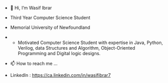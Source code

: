 - 👋 Hi, I’m Wasif Ibrar
- Third Year Computer Science Student
- Memorial University of Newfoundland
  
- - Motivated Computer Science Student with expertise in Java, Python, Verilog, data Structures and Algorithm, Object-Oriented Programming and Digital logic designs.

- 📫 How to reach me ...
- LinkedIn : https://ca.linkedin.com/in/wasifibrar7
